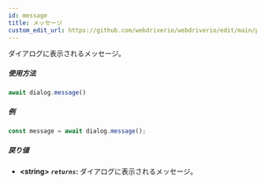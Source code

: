 ```yaml
---
id: message
title: メッセージ
custom_edit_url: https://github.com/webdriverio/webdriverio/edit/main/packages/webdriverio/src/commands/dialog/message.ts
---
```


ダイアログに表示されるメッセージ。

##### 使用方法

```js
await dialog.message()
```

##### 例

```js title="dialogMessage.js"
const message = await dialog.message();
```

##### 戻り値

- **&lt;string&gt;**
            **<code><var>returns</var></code>:**   ダイアログに表示されるメッセージ。